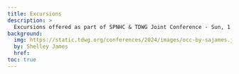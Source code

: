 ```yaml
---
title: Excursions
description: >
  Excursions offered as part of SPNHC & TDWG Joint Conference - Sun, 1 Sep & Sat, 7 Sep
background:
  img: https://static.tdwg.org/conferences/2024/images/occ-by-sajames.jpg
  by: Shelley James
  href: 
toc: true
---
```


